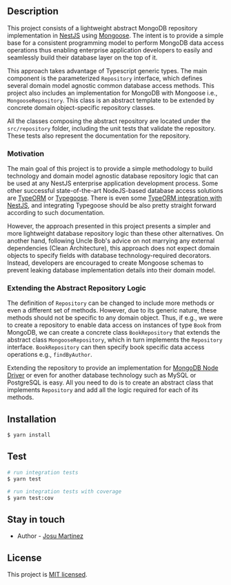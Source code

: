 ## Description

This project consists of a lightweight abstract MongoDB repository implementation
in [NestJS](https://github.com/nestjs/nest) using [Mongoose](https://mongoosejs.com/). The intent is to provide a simple
base for a consistent programming model to perform MongoDB data access operations thus enabling enterprise application
developers to easily and seamlessly build their database layer on the top of it.

This approach takes advantage of Typescript generic types. The main component is the parameterized `Repository`
interface, which defines several domain model agnostic common database access methods. This project also includes an
implementation for MongoDB with Mongoose i.e., `MongooseRepository`. This class is an abstract template to be extended
by concrete domain object-specific repository classes.

All the classes composing the abstract repository are located under the `src/repository` folder, including the unit
tests that validate the repository. These tests also represent the documentation for the repository.

### Motivation

The main goal of this project is to provide a simple methodology to build technology and domain model agnostic database
repository logic that can be used at any NestJS enterprise application development process. Some other successful
state-of-the-art NodeJS-based database access solutions are
[TypeORM](https://typeorm.io/) or [Typegoose](https://typegoose.github.io/typegoose/). There is even
some [TypeORM integration with NestJS](https://docs.nestjs.com/techniques/database), and integrating Typegoose should be
also pretty straight forward according to such documentation.

However, the approach presented in this project presents a simpler and more lightweight database repository logic than
these other alternatives. On another hand, following Uncle Bob's advice on not marrying any external dependencies (Clean
Architecture), this approach does not expect domain objects to specify fields with database technology-required
decorators. Instead, developers are encouraged to create Mongoose schemas to prevent leaking database implementation
details into their domain model.

### Extending the Abstract Repository Logic

The definition of `Repository` can be changed to include more methods or even a different set of methods. However, due
to its generic nature, these methods should not be specific to any domain object. Thus, if e.g., we were to create a
repository to enable data access on instances of type `Book` from MongoDB, we can create a concrete
class `BookRepository` that extends the abstract class `MongooseRepository`, which in turn implements the `Repository`
interface. `BookRepository` can then specify book specific data access operations e.g., `findByAuthor`.

Extending the repository to provide an implementation
for [MongoDB Node Driver](https://www.mongodb.com/docs/drivers/node/current/) or even for another database technology
such as MySQL or PostgreSQL is easy. All you need to do is to create an abstract class that implements `Repository` and
add all the logic required for each of its methods.

## Installation

```bash
$ yarn install
```

## Test

```bash
# run integration tests
$ yarn test

# run integration tests with coverage
$ yarn test:cov
```

## Stay in touch

- Author - [Josu Martinez](https://es.linkedin.com/in/josumartinez)

## License

This project is [MIT licensed](LICENSE).
